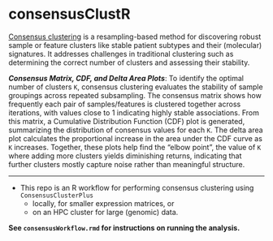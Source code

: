 # consensusClustR

[Consensus clustering](https://link.springer.com/article/10.1023/A:1023949509487) is a resampling-based method for discovering robust sample or feature clusters like stable patient subtypes and their (molecular) signatures. It addresses challenges in traditional clustering such as determining the correct number of clusters and assessing their stability.  

***Consensus Matrix, CDF, and Delta Area Plots***: To identify the optimal number of clusters `K`, consensus clustering evaluates the stability of sample groupings across repeated subsampling. The consensus matrix shows how frequently each pair of samples/features is clustered together across iterations, with values close to 1 indicating highly stable associations. From this matrix, a Cumulative Distribution Function (CDF) plot is generated, summarizing the distribution of consensus values for each `K`. The delta area plot calculates the proportional increase in the area under the CDF curve as `K` increases. Together, these plots help find the “elbow point”, the value of `K` where adding more clusters yields diminishing returns, indicating that further clusters mostly capture noise rather than meaningful structure.

---  

- This repo is an R workflow for performing consensus clustering using `ConsensusClusterPlus`   
  - locally, for smaller expression matrices, or
  - on an HPC cluster for large (genomic) data.  

**See `consensusWorkflow.rmd` for instructions on running the analysis.**

